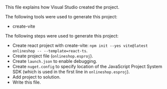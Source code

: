 This file explains how Visual Studio created the project.

The following tools were used to generate this project:
- create-vite

The following steps were used to generate this project:
- Create react project with create-vite: `npm init --yes vite@latest onlineshop -- --template=react-ts`.
- Create project file (`onlineshop.esproj`).
- Create `launch.json` to enable debugging.
- Create `nuget.config` to specify location of the JavaScript Project System SDK (which is used in the first line in `onlineshop.esproj`).
- Add project to solution.
- Write this file.
